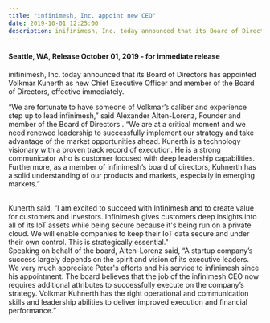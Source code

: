 ```yaml
---
title: "infinimesh, Inc. appoint new CEO"
date: 2019-10-01 12:25:00
description: inifinimesh, Inc. today announced that its Board of Directors has appointed Volkmar Kunerth as new Chief Executive Officer
---
```


#### Seattle, WA, Release October 01, 2019 - for immediate release

inifinimesh, Inc. today announced that its Board of Directors has appointed Volkmar Kunerth as new Chief Executive Officer and 
member of the Board of Directors, effective immediately. 

“We are fortunate to have someone of Volkmar’s caliber and experience step up to lead infinimesh,” said Alexander Alten-Lorenz, 
Founder and member of the Board of Directors . “We are at a critical moment and we need renewed leadership to successfully 
implement our strategy and take advantage of the market opportunities ahead. Kunerth is a technology visionary with a proven 
track record of execution. He is a strong communicator who is customer focused with deep leadership capabilities. Furthermore, 
as a member of infinimesh’s board of directors, Kuhnerth has a solid understanding of our products and markets, especially in 
emerging markets.”<br><br>

Kunerth said, “I am excited to succeed with Infinimesh and to create value for customers and investors. Infinimesh gives 
customers deep insights into all of its IoT assets while being secure because it's being run on a private cloud. We will enable 
companies to keep their IoT data secure and under their own control. This is strategically essential."<br>
Speaking on behalf of the board, Alten-Lorenz said, “A startup company’s success largely depends on the spirit and 
vision of its executive leaders. We very much appreciate Peter's efforts and his service to infinimesh since his appointment. 
The board believes that the job of the infinimesh CEO now requires additional attributes to successfully execute on the company’s 
strategy. Volkmar Kuhnerth has the right operational and communication skills and leadership abilities to deliver improved 
execution and financial performance.”
